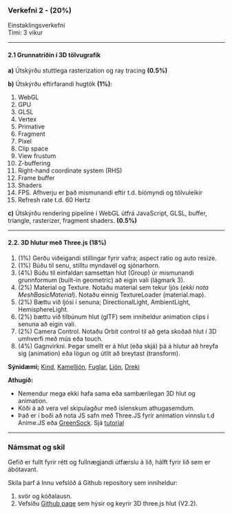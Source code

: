 ### Verkefni 2 - (20%)

Einstaklingsverkefni <br>
Tími: 3 vikur

---

#### 2.1 Grunnatriðin í 3D tölvugrafík 

**a)** Útskýrðu stuttlega rasterization og ray tracing **(0.5%)** <br>

**b)** Útskýrðu eftirfarandi hugtök **(1%)**: 

1.	WebGL
1.	GPU
1.	GLSL 
1.	Vertex
1.	Primative 
1.	Fragment 
1.	Pixel
1.	Clip space
1.	View frustum
1.	Z-buffering
1.	Right-hand coordinate system (RHS)
1.	Frame buffer
1.	Shaders
1.	FPS. Afhverju er það mismunandi eftir t.d. bíómyndi og tölvuleikir
1.	Refresh rate t.d. 60 Hertz
    
**c)** Útskýrðu rendering pipeline í WebGL útfrá JavaScript, GLSL, buffer, triangle, rasterizer, fragment shaders. **(0.5%)**

---

#### 2.2. 3D hlutur með Three.js (18%)

1. (1%) Gerðu viðeigandi stillingar fyrir vafra; aspect ratio og auto resize.
1. (1%) Búðu til senu, stilltu myndavél og sjónarhorn.
1. (4%) Búðu til einfaldan samsettan hlut (Group) úr mismunandi grunnformum (built-in geometric) að eigin vali (lágmark 3).
1. (2%) Material og Texture. Notaðu material sem tekur ljós (_ekki nota MeshBasicMaterial_). Notaðu einnig TextureLoader (material.map). 
1. (2%) Bættu við ljósi í senuna; DirectionalLight, AmbientLight, HemisphereLight.
1. (2%) bættu við tilbúnum hlut (glTF) sem inniheldur animation clips í senuna að eigin vali.
1. (2%) Camera Control. Notaðu Orbit control til að geta skoðað hlut í 3D umhverfi með mús eða touch.
1. (4%) Gagnvirkni. Þegar smellt er á hlut (eða skjá) þá á hlutur að hreyfa sig (animation) eða lögun og útlit að breytast (transform).

**Sýnidæmi;** [Kind](https://codepen.io/elliezen/pen/GWbBrx), [Kamelljón](https://codepen.io/elliezen/pen/evXgdE), [Fuglar](https://codepen.io/Yakudoo/pen/LVyJXw), [Ljón](https://codepen.io/Yakudoo/full/YXxmYR/), [Dreki](https://codepen.io/Yakudoo/pen/yNjRRL)
<br>

**Athugið:**<br>
- Nemendur mega ekki hafa sama eða sambærilegan 3D hlut og animation. <br>
- Kóði á að vera vel skipulagður með íslenskum athugasemdum. 
- Það er í boði að nota JS safn með Three.JS fyrir animation vinnslu t.d Anime.JS eða [GreenSock](https://greensock.com/). Sjá [tutorial](https://www.youtube.com/watch?v=6oFvqLfRnsU)

---

### Námsmat og skil
Gefið er fullt fyrir rétt og fullnægjandi útfærslu á lið, hálft fyrir lið sem er ábótavant.<br>

Skila þarf á Innu vefslóð á Github repository sem inniheldur:
1. svör og kóðalausn.
1. Vefsíðu [Github page](https://pages.github.com/) sem hýsir og keyrir 3D three.js hlut (V2.2).
